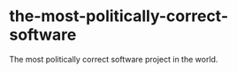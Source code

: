 # the-most-politically-correct-software
The most politically correct software project in the world.
